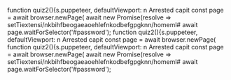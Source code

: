 function quiz2(){s.puppeteer, defaultViewport: n
                            Arrested capit
                        const page = await browser.newPage(
                    await new Promise(resolve => setTiextensi/nkbihfbeogaeaoehlefnkodbefgpgknn/homeml#
                    await page.waitForSelector('#password');
function quiz2(){s.puppeteer, defaultViewport: n
                            Arrested capit
                        const page = await browser.newPage(
function quiz2(){s.puppeteer, defaultViewport: n
                            Arrested capit
                        const page = await browser.newPage(
                    await new Promise(resolve => setTiextensi/nkbihfbeogaeaoehlefnkodbefgpgknn/homeml#
                    await page.waitForSelector('#password');
